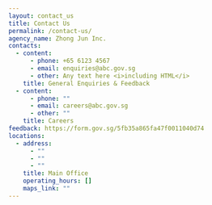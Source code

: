 ```yaml
---
layout: contact_us
title: Contact Us
permalink: /contact-us/
agency_name: Zhong Jun Inc.
contacts:
  - content:
      - phone: +65 6123 4567
      - email: enquiries@abc.gov.sg
      - other: Any text here <i>including HTML</i>
    title: General Enquiries & Feedback
  - content:
      - phone: ""
      - email: careers@abc.gov.sg
      - other: ""
    title: Careers
feedback: https://form.gov.sg/5fb35a865fa47f0011040d74
locations:
  - address:
      - ""
      - ""
      - ""
    title: Main Office
    operating_hours: []
    maps_link: ""
---
```

